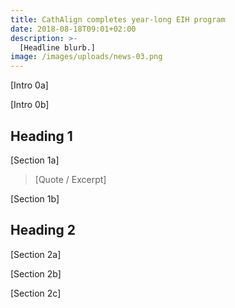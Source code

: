 ```yaml
---
title: CathAlign completes year-long EIH program
date: 2018-08-18T09:01+02:00
description: >-
  [Headline blurb.]
image: /images/uploads/news-03.png
---
```


[Intro 0a]

[Intro 0b]

## Heading 1

[Section 1a]

>[Quote / Excerpt]

[Section 1b]

## Heading 2

[Section 2a]

[Section 2b]

[Section 2c]

